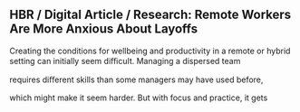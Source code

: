 ## HBR / Digital Article / Research: Remote Workers Are More Anxious About Layoffs

Creating the conditions for wellbeing and productivity in a remote or hybrid setting can initially seem diﬃcult. Managing a dispersed team

requires diﬀerent skills than some managers may have used before,

which might make it seem harder. But with focus and practice, it gets